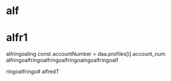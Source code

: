 # alf
# alfr1
alfringoaling
        const accountNumber = daa.profiles[i].account_num
alfringoalfringoalfringoalfringoalngoalfringoalf
 
 ringoalfringo# alfredT
